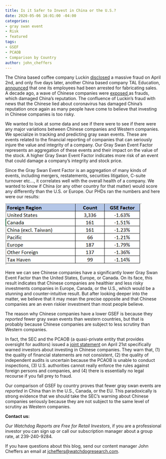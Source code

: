 ```yaml
---
title: Is it Safer to Invest in China or the U.S.?
date: 2020-05-06 16:01:00 -04:00
categories:
- gray swan event
- Risk
- featured
tags:
- GSEF
- PCAOB
- Comparison by Country
author: john_cheffers
---
```


The China based coffee company Luckin [disclosed](https://www.sec.gov/Archives/edgar/data/1767582/000110465920042189/a20-14831_1ex99d1.htm) a massive fraud on April 2nd, and only five days later, another China based company TAL Education, [announced](https://www.sec.gov/Archives/edgar/data/1499620/000110465920044459/tm2015354d1_ex99-1.htm) that one its employees had been arrested for fabricating sales.  A decade ago, a wave of Chinese companies were [exposed ](https://www.marketwatch.com/story/after-china-fraud-boom-nasdaq-steps-up-scrutiny-of-shady-listings-2016-06-20)as frauds, which damaged China’s reputation.  The confluence of Luckin’s fraud with news that the Chinese lied about coronavirus has damaged China’s reputation once again as many people have come to believe that investing in Chinese companies is too risky.

We wanted to look at some data and see if there were to see if there were any major variations between Chinese companies and Western companies.  We specialize in tracking and predicting gray swan events. These are events related to the financial reporting of companies that can seriously injure the value and integrity of a company.  Our Gray Swan Event Factor represents an aggregation of these events and their impact on the value of the stock.  A higher Gray Swan Event Factor indicates more risk of an event that could damage a company’s integrity and stock price. 
 
Since the Gray Swan Event Factor is an aggregation of many kinds of events, including mergers, restatements, securities litigation, C-suite turnover etc..., it correlates well with the overall health of a company.  We wanted to know if China (or any other country for that matter) would score any differently than the U.S. or Europe. Our PHDs ran the numbers and here were our results:

![Luckin country comparison.png](/uploads/Luckin%20country%20comparison.png)
   
Here we can see Chinese companies have a significantly lower Gray Swan Event Factor than the United States, Europe, or Canada.  On its face, this result indicates that Chinese companies are healthier and less risky investments companies in Europe, Canada, or the U.S., which would be a stunning and counter-intuitive result.  But after looking deeper into the matter, we believe that it may mean the precise opposite and that Chinese companies are an even riskier investment than most people believe. 

The reason why Chinese companies have a lower GSEF is because they *reported* fewer gray swan events than western countries, but that is probably because Chinese companies are subject to less scrutiny than Western companies.

In fact, the SEC and the PCAOB (a quasi-private entity that provides oversight for auditors) issued a [joint statement](https://www.sec.gov/news/public-statement/emerging-market-investments-disclosure-reporting) on April 21st specifically warned investors about investing in Chinese companies. They warn that, (1) the quality of financial statements are not consistent, (2) the quality of independent audits is uncertain because the PCAOB is unable to conduct inspections, (3) U.S. authorities cannot really enforce the rules against foreign persons and companies, and (4) there is essentially no legal recourse if you fall prey to fraud.

Our comparison of GSEF by country proves that fewer gray swan events are *reported* in China than in the U.S., Canada, or the EU.  This paradoxically is strong evidence that we should take the SEC’s warning about Chinese companies seriously because they are not subject to the same level of scrutiny as Western companies.

**Contact us:**

*Our Watchdog Reports are Free for Retail Investors*, if you are a professional investor you can sign up or call our subscription manager about a group rate, at 239-240-9284.

If you have questions about this blog, send our content manager John Cheffers an email at jcheffers@watchdogresearch.com.